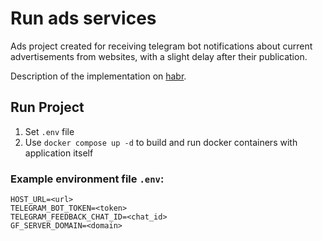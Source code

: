 # Run ads services
Ads project created for receiving telegram bot notifications about current advertisements from websites, with a slight delay after their publication.

Description of the implementation on [habr](https://habr.com/ru/companies/vk/articles/753898/).

## Run Project
1. Set ```.env``` file
2. Use ```docker compose up -d``` to build and run docker containers with application itself

### Example environment file ```.env```:

```
HOST_URL=<url>
TELEGRAM_BOT_TOKEN=<token>
TELEGRAM_FEEDBACK_CHAT_ID=<chat_id>
GF_SERVER_DOMAIN=<domain>
```

